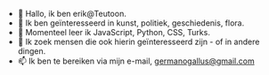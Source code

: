 - 👋 Hallo, ik ben erik@Teutoon.
- 👀 Ik ben geïnteresseerd in kunst, politiek, geschiedenis, flora.
- 🌱 Momenteel leer ik JavaScript, Python, CSS, Turks.
- 💞️ Ik zoek mensen die ook hierin geïnteresseerd zijn - of in andere dingen. 
- 📫 Ik ben te bereiken via mijn e-mail, germanogallus@gmail.com

<!---
Teutoon/Teutoon is a ✨ special ✨ repository because its `README.md` (this file) appears on your GitHub profile.
You can click the Preview link to take a look at your changes.
--->
